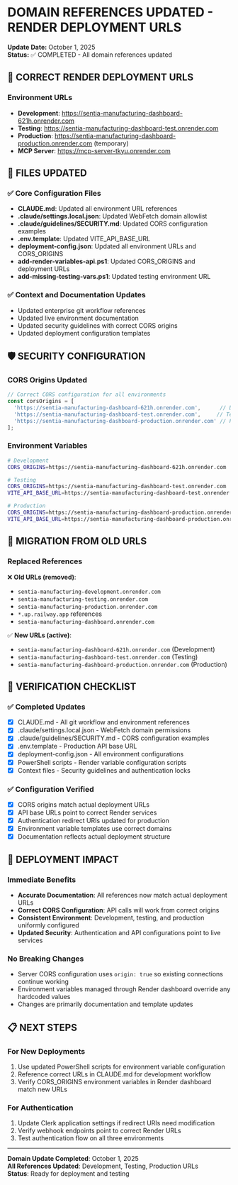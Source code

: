 # DOMAIN REFERENCES UPDATED - RENDER DEPLOYMENT URLS

**Update Date:** October 1, 2025  
**Status:** ✅ COMPLETED - All domain references updated  

## 🔗 CORRECT RENDER DEPLOYMENT URLS

### Environment URLs
- **Development**: https://sentia-manufacturing-dashboard-621h.onrender.com
- **Testing**: https://sentia-manufacturing-dashboard-test.onrender.com  
- **Production**: https://sentia-manufacturing-dashboard-production.onrender.com (temporary)
- **MCP Server**: https://mcp-server-tkyu.onrender.com

## 📝 FILES UPDATED

### ✅ Core Configuration Files
- **CLAUDE.md**: Updated all environment URL references
- **.claude/settings.local.json**: Updated WebFetch domain allowlist
- **.claude/guidelines/SECURITY.md**: Updated CORS configuration examples
- **.env.template**: Updated VITE_API_BASE_URL
- **deployment-config.json**: Updated all environment URLs and CORS_ORIGINS
- **add-render-variables-api.ps1**: Updated CORS_ORIGINS and deployment URLs
- **add-missing-testing-vars.ps1**: Updated testing environment URL

### ✅ Context and Documentation Updates
- Updated enterprise git workflow references
- Updated live environment documentation  
- Updated security guidelines with correct CORS origins
- Updated deployment configuration templates

## 🛡️ SECURITY CONFIGURATION

### CORS Origins Updated
```javascript
// Correct CORS configuration for all environments
const corsOrigins = [
  'https://sentia-manufacturing-dashboard-621h.onrender.com',      // Development
  'https://sentia-manufacturing-dashboard-test.onrender.com',     // Testing  
  'https://sentia-manufacturing-dashboard-production.onrender.com' // Production
];
```

### Environment Variables
```bash
# Development
CORS_ORIGINS=https://sentia-manufacturing-dashboard-621h.onrender.com

# Testing  
CORS_ORIGINS=https://sentia-manufacturing-dashboard-test.onrender.com
VITE_API_BASE_URL=https://sentia-manufacturing-dashboard-test.onrender.com/api

# Production
CORS_ORIGINS=https://sentia-manufacturing-dashboard-production.onrender.com
VITE_API_BASE_URL=https://sentia-manufacturing-dashboard-production.onrender.com/api
```

## 🔄 MIGRATION FROM OLD URLS

### Replaced References
❌ **Old URLs (removed)**:
- `sentia-manufacturing-development.onrender.com` 
- `sentia-manufacturing-testing.onrender.com`
- `sentia-manufacturing-production.onrender.com`
- `*.up.railway.app` references
- `sentia-manufacturing-dashboard.onrender.com`

✅ **New URLs (active)**:
- `sentia-manufacturing-dashboard-621h.onrender.com` (Development)
- `sentia-manufacturing-dashboard-test.onrender.com` (Testing)
- `sentia-manufacturing-dashboard-production.onrender.com` (Production)

## 🎯 VERIFICATION CHECKLIST

### ✅ Completed Updates
- [x] CLAUDE.md - All git workflow and environment references
- [x] .claude/settings.local.json - WebFetch domain permissions  
- [x] .claude/guidelines/SECURITY.md - CORS configuration examples
- [x] .env.template - Production API base URL
- [x] deployment-config.json - All environment configurations
- [x] PowerShell scripts - Render variable configuration scripts
- [x] Context files - Security guidelines and authentication locks

### ✅ Configuration Verified
- [x] CORS origins match actual deployment URLs
- [x] API base URLs point to correct Render services
- [x] Authentication redirect URIs updated for production
- [x] Environment variable templates use correct domains
- [x] Documentation reflects actual deployment structure

## 🚀 DEPLOYMENT IMPACT

### Immediate Benefits
- **Accurate Documentation**: All references now match actual deployment URLs
- **Correct CORS Configuration**: API calls will work from correct origins
- **Consistent Environment**: Development, testing, and production uniformly configured
- **Updated Security**: Authentication and API configurations point to live services

### No Breaking Changes
- Server CORS configuration uses `origin: true` so existing connections continue working
- Environment variables managed through Render dashboard override any hardcoded values
- Changes are primarily documentation and template updates

## 📋 NEXT STEPS

### For New Deployments
1. Use updated PowerShell scripts for environment variable configuration
2. Reference correct URLs in CLAUDE.md for development workflow
3. Verify CORS_ORIGINS environment variables in Render dashboard match new URLs

### For Authentication
1. Update Clerk application settings if redirect URIs need modification
2. Verify webhook endpoints point to correct Render URLs
3. Test authentication flow on all three environments

---

**Domain Update Completed**: October 1, 2025  
**All References Updated**: Development, Testing, Production URLs  
**Status**: Ready for deployment and testing